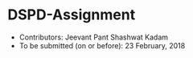 # DSPD-Assignment

* Contributors: Jeevant Pant
                Shashwat Kadam
* To be submitted (on or before): 23 February, 2018

